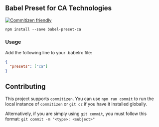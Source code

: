 ## Babel Preset for CA Technologies
[![Commitizen friendly](https://img.shields.io/badge/commitizen-friendly-brightgreen.svg)](http://commitizen.github.io/cz-cli/)

` npm install --save babel-preset-ca `


### Usage

Add the following line to your .babelrc file:

```json
{
  "presets": ["ca"]
}
```


## Contributing

This project supports `commitizen`. You can use `npm run commit` to run the local instance of `commitizen` or `git cz` if you have it installed globally.

Alternatively, if you are simply using `git commit`, you must follow this format:
`git commit -m "<type>: <subject>"`

